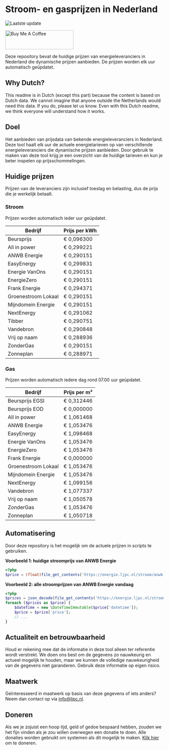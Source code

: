# Stroom- en gasprijzen in Nederland

![Laatste update](https://img.shields.io/badge/laatste%20update-2023--12--18%2019%3A00%20CET-brightgreen)

<a href="https://www.buymeacoffee.com/Lars-" target="_blank"><img src="https://cdn.buymeacoffee.com/buttons/v2/default-orange.png" alt="Buy Me A Coffee" height="60" style="height: 60px !important;width: 217px !important;" ></a>

Deze repository bevat de huidige prijzen van energieleveranciers in Nederland die dynamische prijzen aanbieden. De prijzen worden elk uur automatisch geüpdatet.

## Why Dutch?

This readme is in Dutch (except this part) because the content is based on Dutch data. We cannot imagine that anyone outside the Netherlands would need this data. If you do, please let us know. Even with this Dutch readme, we think
everyone will understand how it works.

## Doel

Het aanbieden van prijsdata van bekende energieleveranciers in Nederland. Deze tool haalt elk uur de actuele energietarieven op van verschillende energieleveranciers die dynamische prijzen aanbieden. Door gebruik te maken van deze tool
krijg je een overzicht van de huidige tarieven en kun je beter inspelen op prijsschommelingen.

## Huidige prijzen

Prijzen van de leveranciers zijn inclusief toeslag en belasting, dus de prijs die je werkelijk betaalt.

### Stroom

Prijzen worden automatisch ieder uur geüpdatet.

 Bedrijf | Prijs per kWh 
---------|---------------
Beursprijs | € 0,096300
All in power | € 0,299221
ANWB Energie | € 0,290151
EasyEnergy | € 0,299831
Energie VanOns | € 0,290151
EnergieZero | € 0,290151
Frank Energie | € 0,294371
Groenestroom Lokaal | € 0,290151
Mijndomein Energie | € 0,290151
NextEnergy | € 0,291062
Tibber | € 0,290751
Vandebron | € 0,290848
Vrij op naam | € 0,288936
ZonderGas | € 0,290151
Zonneplan | € 0,288971


### Gas

Prijzen worden automatisch iedere dag rond 07.00 uur geüpdatet.

 Bedrijf | Prijs per m³ 
---------|--------------
Beursprijs EGSI | € 0,312446
Beursprijs EOD | € 0,000000
All in power | € 1,061468
ANWB Energie | € 1,053476
EasyEnergy | € 1,098468
Energie VanOns | € 1,053476
EnergieZero | € 1,053476
Frank Energie | € 0,000000
Groenestroom Lokaal | € 1,053476
Mijndomein Energie | € 1,053476
NextEnergy | € 1,099156
Vandebron | € 1,077337
Vrij op naam | € 1,050578
ZonderGas | € 1,053476
Zonneplan | € 1,050718


## Automatisering

Door deze repository is het mogelijk om de actuele prijzen in scripts te gebruiken.

**Voorbeeld 1: huidige stroomprijs van ANWB Energie**

```php
<?php
$price = (float)file_get_contents('https://energie.ljpc.nl/stroom/anwb-energie-nu.txt');

```

**Voorbeeld 2: alle stroomprijzen van ANWB Energie vandaag**

```php
<?php
$prices = json_decode(file_get_contents('https://energie.ljpc.nl/stroom/all-in-power-vandaag.json'),true);
foreach ($prices as $price) {
    $dateTime = new \DateTimeImmutable($price['datetime']);
    $price = $price['price'];
    // ...
}
```

## Actualiteit en betrouwbaarheid

Houd er rekening mee dat de informatie in deze tool alleen ter referentie wordt verstrekt. We doen ons best om de gegevens zo nauwkeurig en actueel mogelijk te houden, maar we kunnen de volledige nauwkeurigheid van de gegevens niet
garanderen. Gebruik deze informatie op eigen risico.

## Maatwerk

Geïnteresseerd in maatwerk op basis van deze gegevens of iets anders? Neem dan contact op
via [info@ljpc.nl](mailto:info@ljpc.nl?subject=Energie%20prijzen).

## Doneren

Als we je zojuist een hoop tijd, geld of gedoe bespaard hebben, zouden we het fijn vinden als je zou willen overwegen een
donatie te doen. Alle donaties worden gebruikt om systemen als dit mogelijk te
maken. [Klik hier](https://www.buymeacoffee.com/Lars-) om te doneren.

